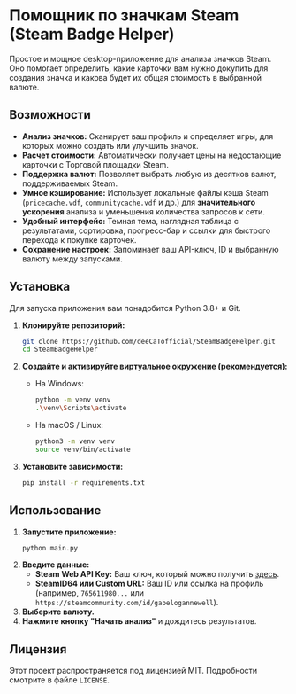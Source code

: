 # Помощник по значкам Steam (Steam Badge Helper)

Простое и мощное desktop-приложение для анализа значков Steam. Оно помогает определить, какие карточки вам нужно докупить для создания значка и какова будет их общая стоимость в выбранной валюте.

## Возможности

-   **Анализ значков:** Сканирует ваш профиль и определяет игры, для которых можно создать или улучшить значок.
-   **Расчет стоимости:** Автоматически получает цены на недостающие карточки с Торговой площадки Steam.
-   **Поддержка валют:** Позволяет выбрать любую из десятков валют, поддерживаемых Steam.
-   **Умное кэширование:** Использует локальные файлы кэша Steam (`pricecache.vdf`, `communitycache.vdf` и др.) для **значительного ускорения** анализа и уменьшения количества запросов к сети.
-   **Удобный интерфейс:** Темная тема, наглядная таблица с результатами, сортировка, прогресс-бар и ссылки для быстрого перехода к покупке карточек.
-   **Сохранение настроек:** Запоминает ваш API-ключ, ID и выбранную валюту между запусками.

## Установка

Для запуска приложения вам понадобится Python 3.8+ и Git.

1.  **Клонируйте репозиторий:**
    ```bash
    git clone https://github.com/deeCaTofficial/SteamBadgeHelper.git
    cd SteamBadgeHelper
    ```

2.  **Создайте и активируйте виртуальное окружение (рекомендуется):**
    *   На Windows:
        ```bash
        python -m venv venv
        .\venv\Scripts\activate
        ```
    *   На macOS / Linux:
        ```bash
        python3 -m venv venv
        source venv/bin/activate
        ```

3.  **Установите зависимости:**
    ```bash
    pip install -r requirements.txt
    ```

## Использование

1.  **Запустите приложение:**
    ```bash
    python main.py
    ```
2.  **Введите данные:**
    *   **Steam Web API Key:** Ваш ключ, который можно получить [здесь](https://steamcommunity.com/dev/apikey).
    *   **SteamID64 или Custom URL:** Ваш ID или ссылка на профиль (например, `765611980...` или `https://steamcommunity.com/id/gabelogannewell`).
3.  **Выберите валюту.**
4.  **Нажмите кнопку "Начать анализ"** и дождитесь результатов.

## Лицензия

Этот проект распространяется под лицензией MIT. Подробности смотрите в файле `LICENSE`.